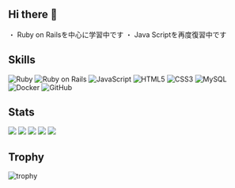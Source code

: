 ## Hi there 👋 
・ Ruby on Railsを中心に学習中です
・ Java Scriptを再度復習中です

## Skills
<p align="left">
  <img src="https://img.shields.io/badge/Ruby-CC342D?style=flat&logo=ruby&logoColor=white" alt="Ruby" />
  <img src="https://img.shields.io/badge/Ruby%20on%20Rails-CC0000?style=flat&logo=ruby-on-rails&logoColor=white" alt="Ruby on Rails" />
  <img src="https://img.shields.io/badge/JavaScript-F7DF1E?style=flat&logo=javascript&logoColor=black" alt="JavaScript" />
  <img src="https://img.shields.io/badge/HTML5-E34F26?style=flat&logo=html5&logoColor=white" alt="HTML5" />
  <img src="https://img.shields.io/badge/CSS3-1572B6?style=flat&logo=css3&logoColor=white" alt="CSS3" />
  <img src="https://img.shields.io/badge/MySQL-4479A1?style=flat&logo=mysql&logoColor=white" alt="MySQL" />
  <img src="https://img.shields.io/badge/Docker-2496ED?style=flat&logo=docker&logoColor=white" alt="Docker" />
  <img src="https://img.shields.io/badge/GitHub-181717?style=flat&logo=github&logoColor=white" alt="GitHub" />
</p>

## Stats
![](http://github-profile-summary-cards.vercel.app/api/cards/profile-details?username=T-clow&theme=gruvbox)
![](http://github-profile-summary-cards.vercel.app/api/cards/repos-per-language?username=T-clow&theme=gruvbox)
![](http://github-profile-summary-cards.vercel.app/api/cards/most-commit-language?username=T-clow&theme=gruvbox)
![](http://github-profile-summary-cards.vercel.app/api/cards/stats?username=T-clow&theme=gruvbox)
![](http://github-profile-summary-cards.vercel.app/api/cards/productive-time?username=T-clow&theme=gruvbox&utcOffset=9)

## Trophy
![trophy](https://github-profile-trophy.vercel.app/?username=T-clow&theme=gruvbox)
